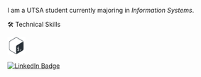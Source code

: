 I am a UTSA student currently majoring in *Information Systems*.

:hammer_and_wrench: Technical Skills
<div>
  <img src="https://github.com/devicons/devicon/blob/master/icons/bash/bash-plain.svg" title="Bash" alt="bash" width="40" height="40"/>&nbsp;
</div>
<p> </p>
<div id="badges">
  <a href="[https://www.linkedin.com/in/your-profile-url/](https://www.linkedin.com/in/oluwatomisin-omonira-a16238278/)">
    <img src="https://img.shields.io/badge/LinkedIn-blue?style=for-the-badge&logo=linkedin&logoColor=white" alt="LinkedIn Badge"/>
</div>
